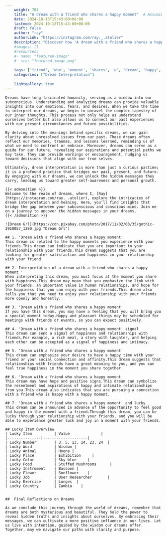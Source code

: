 ```yaml
---
    weight: 704
    title: "A dream with a friend who shares a happy moment"  # Assuming 'title' column exists
    date: 2024-10-13T15:43:00+08:00
    lastmod: 2024-10-13T15:43:00+08:00
    draft: false
    author: "ray"
    authorLink: "https://instagram.com/ray._.atelier"
    description: "Discover how 'A dream with a friend who shares a happy moment' can interpret your future and uncover its significant meanings in your life."
    #images: []
    #resources:
    #- name: "featured-image"
    #  src: "featured-image.png"
    
    tags: ['friend', 'who', 'moment', 'shares', 'a', 'dream', 'happy', 'with', 'A']
    categories: ["Dream Interpretation"]
    
    lightgallery: true
---
```

    
    Dreams have long fascinated humanity, serving as a window into our subconscious. Understanding and analyzing dreams can provide valuable insights into our emotions, fears, and desires. When we take the time to interpret our dreams, we begin to unravel the complex tapestry of our inner thoughts. This process not only helps us understand ourselves better but also allows us to connect our past experiences with our present circumstances and future possibilities.
    
    By delving into the meanings behind specific dreams, we can gain clarity about unresolved issues from our past. These dreams often reflect our memories, traumas, and lessons learned, reminding us of what we need to confront or embrace. Moreover, dreams can serve as a guide for our future, revealing our aspirations and potential paths we may take. They can provide warnings or encouragement, nudging us toward decisions that align with our true selves.
    
    Ultimately, dream interpretation is more than just a curious pastime; it is a profound practice that bridges our past, present, and future. By engaging with our dreams, we can unlock the hidden messages they carry, leading us toward greater self-awareness and personal growth.
    
    {{< admonition >}}
    Welcome to the realm of dreams, where I, [Ray](https://instagram.com/ray._.atelier), explore the intricacies of dream interpretation and meaning. Here, you’ll find insights that bridge the gap between your subconscious and conscious mind. Join me on a journey to uncover the hidden messages in your dreams.
    {{< /admonition >}}
    
    ![Dream Grl](https://cdn.pixabay.com/photo/2017/11/02/03/35/gothic-2910057_1280.jpg "Dream Grl")
    
    ## 1. 'Dream with a friend who shares a happy moment'
    This dream is related to the happy moments you experience with your friends.This dream can indicate that you are important to your relationship with your friends.This dream suggests that you are looking for greater satisfaction and happiness in your relationship with your friend.
    
    ## 2. Interpretation of a dream with a friend who shares a happy moment '
    When interpreting this dream, you must focus at the moment you share with happiness.This dream may mean that you emphasize the link with your friends, an important value in human relationships, and hope for the happiness that you can enjoy with your friends.This dream also tells you that you need to enjoy your relationship with your friends more openly and honestly.
    
    ## 3. 'Dream with a friend who shares a happy moment'
    If you have this dream, you may have a feeling that you will bring you a special moment today.Happy and pleasant things may be scheduled for meetings with friends or events, so you can expect positively.
    
    ## 4. 'Dream with a friend who shares a happy moment' signal
    This dream can send a signal of happiness and relationships with friends.For example, a rich meal, a story with laughter, and helping each other can be accepted as a signal of happiness and intimacy.
    
    ## 5. 'Dream with a friend who shares a happy moment'
    This dream can emphasize your desire to have a happy time with your friend or your social connection and affinity.This dream suggests that relationships with friends have a great meaning to you, and you can feel true happiness in the moment you share together.
    
    ## 6. 'Dream with a friend who shares a happy moment
    This dream may have hope and positive signs.This dream can symbolize the resentment and aspirations of happy and intimate relationships from you.This dream also indicates that you are pursuing a connection with a friend who is happy with a happy moment.
    
    ## 7. 'Dream with a friend who shares a happy moment' and lucky
    This dream can be announced in advance of the opportunity to feel good and happy in the moment with a friend.Through this dream, you can be lucky through your relationship with your friends, and you will be able to experience greater luck and joy in a moment with your friends.
    
    ## Lucky Item Overview
    | Lucky Item          | Value              |
    |---------------|--------------------|
    | Lucky Number        | 3, 5, 13, 14, 23, 24  |
    | Lucky Word          | Wisdom |
    | Lucky Animal        | Hyena |
    | Lucky Place         | Exhibition     |
    | Lucky Color         | Sky blue     |
    | Lucky Food          | Stuffed Mushrooms      |
    | Lucky Instrument    | Bassoon |
    | Lucky Flower        | Sunflower    |
    | Lucky Job           | User Researcher       |
    | Lucky Exercise      | Lunges  |
    | Lucky Country       | Zambia    |
    
    
    ##  Final Reflections on Dreams
    
    As we conclude this journey through the world of dreams, remember that dreams are both mysterious and beautiful. They hold the power to reveal hidden truths and insights about ourselves. By embracing their messages, we can cultivate a more positive influence in our lives. Let us live with intention, guided by the wisdom our dreams offer. Together, may we navigate our paths with clarity and purpose.
    